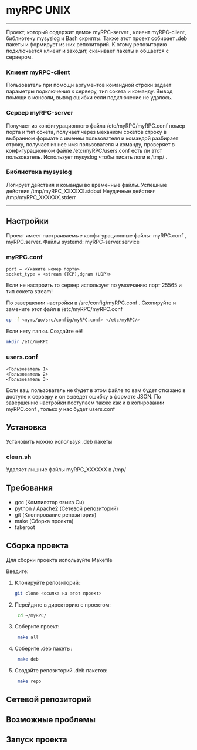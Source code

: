 # myRPC UNIX

---

Проект, который содержит демон myRPC-server , клиент myRPC-client, библиотеку mysyslog и Bash скрипты. Также этот проект собирает .deb пакеты и формирует из них репозиторий. К этому репозиторию подключается клиент и заходит, скачивает пакеты и общается с сервером.

### Клиент myRPC-client

Пользователь при помощи аргументов командной строки задает параметры подключения к серверу, тип сокета и команду. Вывод помощи в консоли, вывод ошибки если подключение не удалось.

### Сервер myRPC-server

Получает из конфигурационного файла /etc/myRPC/myRPC.conf номер порта и тип сокета, получает через механизм сокетов строку в выбранном формате с именем пользователя и командой разбирает строку, получает из нее имя пользователя и команду, проверяет в конфигурационном файле /etc/myRPC/users.conf есть ли этот пользователь. Использует mysyslog чтобы писать логи в  /tmp/ .

### Библиотека mysyslog

Логирует действия и команды во временные файлы. 
Успешные действия /tmp/myRPC_XXXXXX.stdout 
Неудачные действия /tmp/myRPC_XXXXXX.stderr

---

## Настройки

Проект имеет настраиваемые конфигурационные файлы: myRPC.conf , myRPC.server. Файлы systemd: myRPC-server.service

### myRPC.conf

```
port = <Укажите номер порта>
socket_type = <stream (TCP),dgram (UDP)>
```

Если не настроить то сервер использует по умолчанию порт 25565 и тип сокета stream!

По завершении настройки в /src/config/myRPC.conf . Скопируйте и замените этот файл в /etc/myRPC/myRPC.conf

   ```bash
   cp -f <путь/до/src/config/myRPC.conf> </etc/myRPC/>
   ```
Если нету папки. Создайте её!

   ```bash
   mkdir /etc/myRPC
   ```

### users.conf

```
<Пользователь 1>
<Пользователь 2>
<Пользователь 3>
```

Если ваш пользователь не будет в этом файле то вам будет отказано в доступе к серверу и он выведет ошибку в формате JSON.
По завершению настройки поступаем также как и в копировании myRPC.conf , только у нас будет users.conf

## Установка

Установить можно используя .deb пакеты

### clean.sh

Удаляет лишние файлы myRPC_XXXXXX в /tmp/

## Требования

- gcc (Компилятор языка Си)
- python / Apache2 (Сетевой репозиторий)
- git (Клонирование репозитория)
- make (Сборка проекта)
- fakeroot

## Сборка проекта

Для сборки проекта используйте Makefile

Введите:

1. Клонируйте репозиторий:
   ```bash
   git clone <ссылка на этот проект>
   ```
2. Перейдите в директорию с проектом:
   ```bash
    cd ~/myRPC/
   ```
3. Соберите проект:
   ```bash
    make all
   ```
4. Соберите .deb пакеты:
   ```bash
    make deb
   ```
5. Создайте репозиторий .deb пакетов:
   ```bash
    make repo
   ```
   
## Сетевой репозиторий 


## Возможные проблемы


## Запуск проекта
